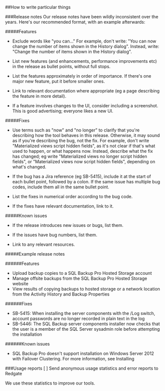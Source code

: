 ##How to write particular things

###Release notes
Our release notes have been wildly inconsistent over the years. Here's our recommended format, with an example afterwards:

#####Features
* Exclude words like "you can..." For example, don't write: "You can now change the number of items shown in the History dialog". Instead, write: "Change the number of items shown in the History dialog".

* List new features (and enhancements, performance improvements etc) in the release as bullet points, without full stops.

* List the features approximately in order of importance. If there's one major new feature, put it before smaller ones.

* Link to relevant documentation where appropriate (eg a page describing the feature in more detail). 

* If a feature involves changes to the UI, consider including a screenshot. This is good advertising; everyone likes a new UI.

#####Fixes
* Use terms such as "now" and "no longer" to clarify that you're describing how the tool behaves in this release. Otherwise, it may sound as if you're describing the bug, not the fix. For example, don't write "Materialized views script hidden fields", as it's not clear if that's what used to happen, or what happens now. Instead, describe what the fix has changed; eg write "Materialized views no longer script hidden fields", or "Materialized views now script hidden fields", depending on what's changed.

* If the bug has a Jira reference (eg SB-5415), include it at the start of each bullet point, followed by a colon. If the same issue has multiple bug codes, include them all in the same bullet point.

* List the fixes in numerical order according to the bug code.

* If the fixes have relevant documentation, link to it.

#####Known issues
* If the release introduces new issues or bugs, list them.

* If the issues have bug numbers, list them.

* Link to any relevant resources.

#####Example release notes

######Features

* Upload backup copies to a SQL Backup Pro Hosted Storage account
* Manage offsite backups from the SQL Backup Pro Hosted Storage website
* View results of copying backups to hosted storage or a network location from the Activity History and Backup Properties

######Fixes

* SB-5415: When installing the server components with the /Log switch, account passwords are no longer recorded in plain text in the log
* SB-5446: The SQL Backup server components installer now checks that the user is a member of the SQL Server sysadmin role before attempting the installation

######Known issues

* SQL Backup Pro doesn't support installation on Windows Server 2012 with Failover Clustering. For more information, see Installing


###Usage reports
[ ] Send anonymous usage statistics and error reports to Redgate

We use these statistics to improve our tools.